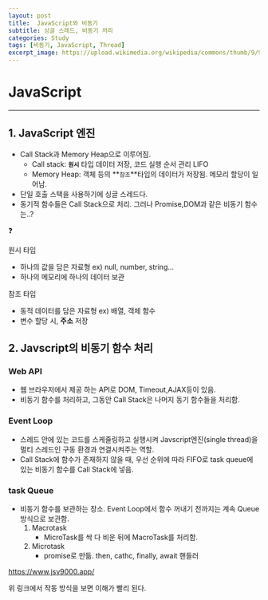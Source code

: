 ```yaml
---
layout: post
title:  JavaScript와 비동기
subtitle: 싱글 스레드, 비동기 처리
categories: Study
tags: [비동기, JavaScript, Thread]
excerpt_image: https://upload.wikimedia.org/wikipedia/commons/thumb/9/99/Unofficial_JavaScript_logo_2.svg/512px-Unofficial_JavaScript_logo_2.svg.png?20141107110902
---
```


# JavaScript

---

## 1. JavaScript 엔진

- Call Stack과 Memory Heap으로 이루어짐.
    - Call stack: **`원시`** 타입 데이터 저장, 코드 실행 순서 관리 LIFO
    - Memory Heap: 객체 등의 **`참조`**타입의 데이터가 저장됨. 메모리 할당이 일어남.
- 단일 호출 스택을 사용하기에 싱글 스레드다.
- 동기적 함수들은 Call Stack으로 처리. 그러나 Promise,DOM과 같은 비동기 함수는..?

<aside>
❓

원시 타입

- 하나의 값을 담은 자료형 ex) null, number, string…
- 하나의 메모리에 하나의 데이터 보관

참조 타입

- 동적 데이터를 담은 자료형 ex) 배열, 객체 함수
- 변수 할당 시, **주소** 저장
</aside>

## 2. Javscript의 비동기 함수 처리

### Web API

- 웹 브라우저에서 제공 하는 API로 DOM, Timeout,AJAX등이 있음.
- 비동기 함수를 처리하고, 그동안 Call Stack은 나머지 동기 함수들을 처리함.

### Event Loop

- 스레드 안에 있는 코드를 스케줄링하고 실행시켜 Javscript엔진(single thread)을 멀티 스레드인 구동 환경과 연결시켜주는 역할.
- Call Stack에 함수가 존재하지 않을 때, 우선 순위에 따라 FIFO로 task queue에 있는 비동기 함수를 Call Stack에 넣음.

### task Queue

- 비동기 함수를 보관하는 장소. Event Loop에서 함수 꺼내기 전까지는 계속 Queue방식으로 보관함.
    1. Macrotask
        - MicroTask를 싹 다 비운 뒤에 MacroTask를 처리함.
    2. Microtask 
        - promise로 만듦. then, cathc, finally, await 핸들러

https://www.jsv9000.app/

위 링크에서 작동 방식을 보면 이해가 빨리 된다.